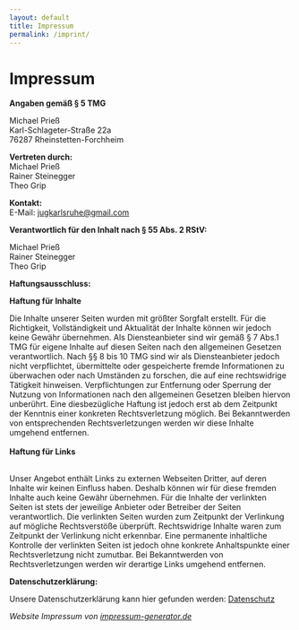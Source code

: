 ```yaml
---
layout: default
title: Impressum
permalink: /imprint/
---
```


<h1>Impressum</h1>

<strong>Angaben gemäß § 5 TMG</strong>

<p>
    Michael Prieß<br>
    Karl-Schlageter-Straße 22a<br>
    76287 Rheinstetten-Forchheim<br>
</p>
<p>
    <strong>Vertreten durch: </strong><br>
    Michael Prieß<br>
    Rainer Steinegger<br>
    Theo Grip
</p>
<p>
    <strong>Kontakt:</strong><br>
    E-Mail: <a href='mailto:jugkarlsruhe@gmail.com'>jugkarlsruhe@gmail.com</a></br>
</p>

<strong>Verantwortlich für den Inhalt nach § 55 Abs. 2 RStV:</strong>

<p>
    Michael Prieß<br>
    Rainer Steinegger<br>
    Theo Grip
</p>

<strong>Haftungsausschluss: </strong>

<p>
    <strong>Haftung für Inhalte</strong>
    <br>

Die Inhalte unserer Seiten wurden mit größter Sorgfalt erstellt. Für die Richtigkeit, Vollständigkeit und Aktualität der Inhalte können wir jedoch keine Gewähr übernehmen. Als Diensteanbieter sind wir gemäß § 7 Abs.1 TMG für eigene Inhalte auf diesen Seiten nach den allgemeinen Gesetzen verantwortlich. Nach §§ 8 bis 10 TMG sind wir als Diensteanbieter jedoch nicht verpflichtet, übermittelte oder gespeicherte fremde Informationen zu überwachen oder nach Umständen zu forschen, die auf eine rechtswidrige Tätigkeit hinweisen. Verpflichtungen zur Entfernung oder Sperrung der Nutzung von Informationen nach den allgemeinen Gesetzen bleiben hiervon unberührt. Eine diesbezügliche Haftung ist jedoch erst ab dem Zeitpunkt der Kenntnis einer konkreten Rechtsverletzung möglich. Bei Bekanntwerden von entsprechenden Rechtsverletzungen werden wir diese Inhalte umgehend entfernen.<br>
<br>
    <strong>Haftung für Links</strong><br>
    <br>

Unser Angebot enthält Links zu externen Webseiten Dritter, auf deren Inhalte wir keinen Einfluss haben. Deshalb können wir für diese fremden Inhalte auch keine Gewähr übernehmen. Für die Inhalte der verlinkten Seiten ist stets der jeweilige Anbieter oder Betreiber der Seiten verantwortlich. Die verlinkten Seiten wurden zum Zeitpunkt der Verlinkung auf mögliche Rechtsverstöße überprüft. Rechtswidrige Inhalte waren zum Zeitpunkt der Verlinkung nicht erkennbar. Eine permanente inhaltliche Kontrolle der verlinkten Seiten ist jedoch ohne konkrete Anhaltspunkte einer Rechtsverletzung nicht zumutbar. Bei Bekanntwerden von Rechtsverletzungen werden wir derartige Links umgehend entfernen.
</p>

<strong>Datenschutzerklärung: </strong>

<p>
    Unsere Datenschutzerklärung kann hier gefunden werden:
    <a href="{{ site.baseurl }}/privacy/">Datenschutz</a>
</p>

<p>
<em>Website Impressum von <a href="http://www.impressum-generator.de">impressum-generator.de</a></em>
</p>
